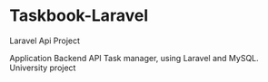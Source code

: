 # Taskbook-Laravel
Laravel Api Project

Application Backend API Task manager, using Laravel and MySQL.
University project
